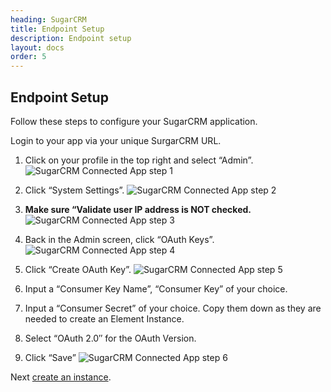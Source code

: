 ```yaml
---
heading: SugarCRM
title: Endpoint Setup
description: Endpoint setup
layout: docs
order: 5
---
```


## Endpoint Setup

Follow these steps to configure your SugarCRM application.

Login to your app via your unique SurgarCRM URL.

1. Click on your profile in the top right and select “Admin”.
![SugarCRM Connected App step 1](http://cloud-elements.com/wp-content/uploads/2015/05/SurgarAPI1.png)

2. Click “System Settings”.
![SugarCRM Connected App step 2](http://cloud-elements.com/wp-content/uploads/2015/05/SurgarAPI2.png)

3. __Make sure “Validate user IP address is NOT checked.__
![SugarCRM Connected App step 3](http://cloud-elements.com/wp-content/uploads/2015/05/SurgarAPI3.png)

4. Back in the Admin screen, click “OAuth Keys”.
![SugarCRM Connected App step 4](http://cloud-elements.com/wp-content/uploads/2015/05/SurgarAPI4.png)

5. Click “Create OAuth Key”.
![SugarCRM Connected App step 5](http://cloud-elements.com/wp-content/uploads/2015/05/SurgarAPI5.png)

6. Input a “Consumer Key Name”, “Consumer Key” of your choice.

7. Input a “Consumer Secret” of your choice. Copy them down as they are needed to create an Element Instance.

8. Select “OAuth 2.0″ for the OAuth Version.

9. Click “Save”
![SugarCRM Connected App step 6](http://cloud-elements.com/wp-content/uploads/2015/05/SurgarAPI6.png)

Next [create an instance](sugarcrm-create-instance.html).
